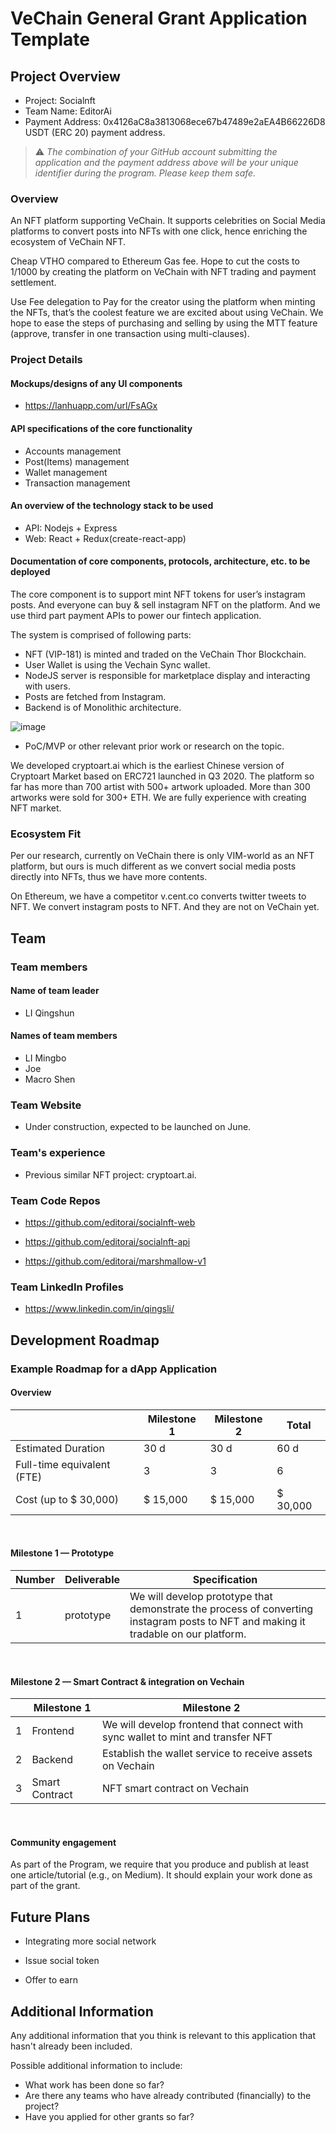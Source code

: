 # VeChain General Grant Application Template

## Project Overview 

- Project: Socialnft
- Team Name: EditorAi 
- Payment Address: 0x4126aC8a3813068ece67b47489e2aEA4B66226D8  USDT (ERC 20) payment address. 

> ⚠️ *The combination of your GitHub account submitting the application and the payment address above will be your unique identifier during the program. Please keep them safe.*

### Overview

An NFT platform supporting VeChain.
It supports celebrities on Social Media platforms to convert posts into NFTs with one click, hence enriching the ecosystem of VeChain NFT.

Cheap VTHO compared to Ethereum Gas fee. Hope to cut the costs to 1/1000 by creating the platform on VeChain with NFT trading and payment settlement.

Use Fee delegation to Pay for the creator using the platform when minting the NFTs, that’s the coolest feature we are excited about using VeChain.
We hope to ease the steps of purchasing and selling by using the MTT feature (approve, transfer in one transaction using multi-clauses).


### Project Details

#### **Mockups/designs of any UI components**

- https://lanhuapp.com/url/FsAGx

#### **API specifications of the core functionality**

- Accounts management
- Post(Items) management
- Wallet management
- Transaction management

#### **An overview of the technology stack to be used**

- API: Nodejs + Express
- Web: React + Redux(create-react-app)

#### **Documentation of core components, protocols, architecture, etc. to be deployed**

The core component is to support mint NFT tokens for user’s instagram posts. And everyone can buy & sell instagram NFT on the platform. And we use third part payment APIs to power our fintech application. 

The system is comprised of following parts:

- NFT (VIP-181) is minted and traded on the VeChain Thor Blockchain.
- User Wallet is using the Vechain Sync wallet.
- NodeJS server is responsible for marketplace display and interacting with users.
- Posts are fetched from Instagram.
- Backend is of Monolithic architecture.

![image](https://ipfs.io/ipfs/bafkreibnpzq5ano4fkjaampday5yivdtcwbgnjyqnkeh33h26tp3biz2qe)


- PoC/MVP or other relevant prior work or research on the topic.

We developed cryptoart.ai which is the earliest Chinese version of Cryptoart Market based on ERC721 launched in Q3 2020. The platform so far has more than 700 artist with 500+ artwork uploaded. More than 300 artworks were sold for 300+ ETH. We are fully experience with creating NFT market.


### Ecosystem Fit

Per our research, currently on VeChain there is only VIM-world as an NFT platform, but ours is much different as we convert social media posts directly into NFTs, thus we have more contents.

On Ethereum, we have a competitor v.cent.co converts twitter tweets to NFT. We convert instagram posts to NFT. And they are not on VeChain yet.

## Team 

### Team members

#### **Name of team leader**

- LI Qingshun

#### **Names of team members**

- LI Mingbo
- Joe
- Macro Shen


### Team Website

- Under construction, expected to be launched on June.

### Team's experience

- Previous similar NFT project: cryptoart.ai.

### Team Code Repos

- https://github.com/editorai/socialnft-web

- https://github.com/editorai/socialnft-api

- https://github.com/editorai/marshmallow-v1


### Team LinkedIn Profiles

- https://www.linkedin.com/in/qingsli/

## Development Roadmap 

### Example Roadmap for a dApp Application

#### **Overview**

|  | Milestone 1 | Milestone 2 | Total |
| - | - |- | - |
| Estimated Duration | 30 d | 30 d | 60 d |
| Full-time equivalent (FTE) | 3 | 3 | 6 |
| Cost (up to $ 30,000) | $ 15,000 | $ 15,000 | $ 30,000|

<br/>

#### **Milestone 1 — Prototype**

| Number | Deliverable | Specification |
|-|-|-|
| 1 | prototype | We will develop prototype that demonstrate the process of converting instagram posts to NFT and making it tradable on our platform. |

<br/>

#### **Milestone 2  —  Smart Contract & integration on Vechain**

|  | Milestone 1 | Milestone 2 |
| - | - |- |
| 1 | Frontend | We will develop frontend that connect with sync wallet to mint and transfer NFT |
| 2 | Backend | Establish the wallet service to receive assets on Vechain |
| 3 | Smart Contract | NFT smart contract on Vechain |

<br/>

#### Community engagement

As part of the Program, we require that you produce and publish at least one article/tutorial (e.g., on Medium). It should explain your work done as part of the grant.

## Future Plans

- Integrating more social network

- Issue social token

- Offer to earn


## Additional Information 

Any additional information that you think is relevant to this application that hasn't already been included.

Possible additional information to include:
- What work has been done so far?
- Are there any teams who have already contributed (financially) to the project?
- Have you applied for other grants so far?

